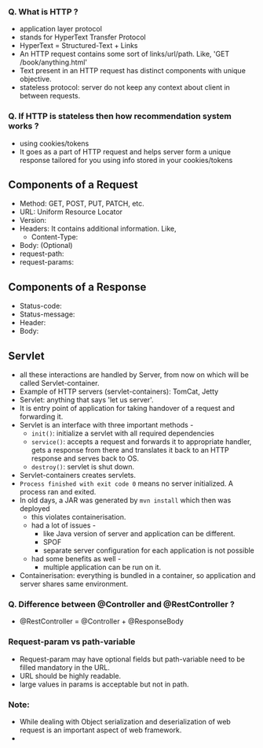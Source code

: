 ### Q. What is HTTP ?
- application layer protocol
- stands for HyperText Transfer Protocol
- HyperText = Structured-Text + Links
- An HTTP request contains some sort of links/url/path. Like, 'GET /book/anything.html'
- Text present in an HTTP request has distinct components with unique objective.
- stateless protocol: server do not keep any context about client in between requests.

### Q. If HTTP is stateless then how recommendation system works ?
- using cookies/tokens
- It goes as a part of HTTP request and helps server form a unique response tailored for you using info stored in your cookies/tokens

## Components of a Request
- Method: GET, POST, PUT, PATCH, etc.
- URL: Uniform Resource Locator
- Version: 
- Headers: It contains additional information. Like,
  - Content-Type: 
- Body: (Optional)
- request-path:
- request-params:

## Components of a Response
- Status-code:
- Status-message:
- Header:
- Body:

## Servlet
- all these interactions are handled by Server, from now on which will be called Servlet-container.
- Example of HTTP servers (servlet-containers): TomCat, Jetty
- Servlet: anything that says 'let us server'.
- It is entry point of application for taking handover of a request and forwarding it.
- Servlet is an interface with three important methods -
  - `init()`: initialize a servlet with all required dependencies
  - `service()`: accepts a request and forwards it to appropriate handler, gets a response from there and translates it back to an HTTP response and serves back to OS.
  - `destroy()`: servlet is shut down.
- Servlet-containers creates servlets.
- `Process finished with exit code 0` means no server initialized. A process ran and exited.
- In old days, a JAR was generated by `mvn install` which then was deployed
  - this violates containerisation.
  - had a lot of issues -
    - like Java version of server and application can be different.
    - SPOF
    - separate server configuration for each application is not possible  
  - had some benefits as well -
    - multiple application can be run on it.
- Containerisation: everything is bundled in a container, so application and server shares same environment.

### Q. Difference between @Controller and @RestController ?
- @RestController = @Controller + @ResponseBody

### Request-param vs path-variable
- Request-param may have optional fields but path-variable need to be filled mandatory in the URL.
- URL should be highly readable.
- large values in params is acceptable but not in path.

### Note:
- While dealing with Object serialization and deserialization of web request is an important aspect of web framework.
- 